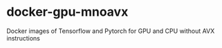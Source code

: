 # docker-gpu-mnoavx
Docker images of Tensorflow and Pytorch for GPU and CPU without AVX instructions
